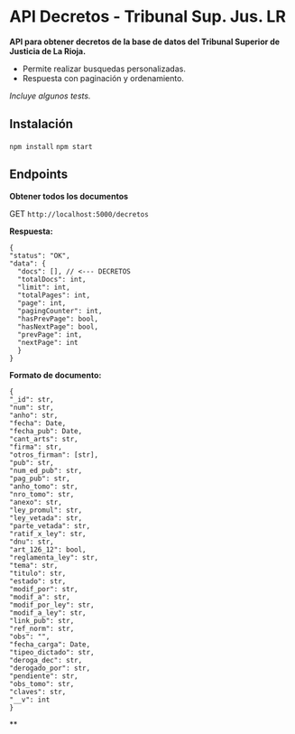 # API Decretos - Tribunal Sup. Jus. LR

**API para obtener decretos de la base de datos del Tribunal Superior de Justicia de La Rioja.**

- Permite realizar busquedas personalizadas.
- Respuesta con paginación y ordenamiento.

*Incluye algunos tests.*


## Instalación
` npm install `
` npm start `

## Endpoints
**Obtener todos los documentos**

GET `http://localhost:5000/decretos`

  **Respuesta:**
  ```
  {
  "status": "OK",
  "data": {
    "docs": [], // <--- DECRETOS
    "totalDocs": int,
    "limit": int,
    "totalPages": int,
    "page": int,
    "pagingCounter": int,
    "hasPrevPage": bool,
    "hasNextPage": bool,
    "prevPage": int,
    "nextPage": int
    }
  }
  ```

**Formato de documento:**
```
{
"_id": str,
"num": str,
"anho": str,
"fecha": Date,
"fecha_pub": Date,
"cant_arts": str,
"firma": str,
"otros_firman": [str],
"pub": str,
"num_ed_pub": str,
"pag_pub": str,
"anho_tomo": str,
"nro_tomo": str,
"anexo": str,
"ley_promul": str,
"ley_vetada": str,
"parte_vetada": str,
"ratif_x_ley": str,
"dnu": str,
"art_126_12": bool,
"reglamenta_ley": str,
"tema": str,
"titulo": str,
"estado": str,
"modif_por": str,
"modif_a": str,
"modif_por_ley": str,
"modif_a_ley": str,
"link_pub": str,
"ref_norm": str,
"obs": "",
"fecha_carga": Date,
"tipeo_dictado": str,
"deroga_dec": str,
"derogado_por": str,
"pendiente": str,
"obs_tomo": str,
"claves": str,
"__v": int
}
```

**
